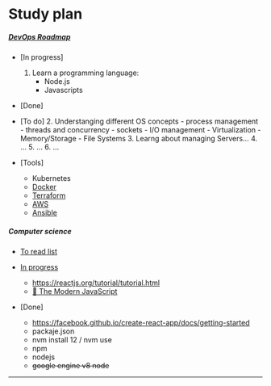 # Study plan

##### [DevOps Roadmap](https://roadmap.sh/devops)
- [In progress]
	1. Learn a programming language:
		- Node.js
		- Javascripts

- [Done]

- [To do]
	2. Understanging different OS concepts
		- process management
		- threads and concurrency
		- sockets
		- I/O management
		- Virtualization
		- Memory/Storage
		- File Systems
	3. Learng about managing Servers...
	4. ...
	5. ...
	6. ...

- [Tools]
	- Kubernetes
	- [Docker](https://www.docker.com/)
	- [Terraform](https://www.terraform.io/)
	- [AWS](https://aws.amazon.com/certification/certified-devops-engineer-professional/)
	- [Ansible](https://www.ansible.com/)


##### Computer science
- [To read list](#to-read-list)

- [In progress](#in-progress)
	- https://reactjs.org/tutorial/tutorial.html
	- [📖 The Modern JavaScript](https://javascript.info/)
- [Done]
	- https://facebook.github.io/create-react-app/docs/getting-started
	- packaje.json
	- nvm install 12 / nvm use
	- npm
	- nodejs
	- ~~google engine v8 node~~
---



